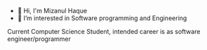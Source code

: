 - 👋 Hi, I'm Mizanul Haque
- 👀 I’m interested in Software programming and Engineering

Current Computer Science Student, intended career is as software engineer/programmer

<!---
MizanulH489/MizanulH489 is a ✨ special ✨ repository because its `README.md` (this file) appears on your GitHub profile.
You can click the Preview link to take a look at your changes.
--->
